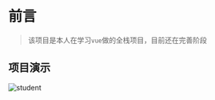 # 前言

> 该项目是本人在学习`vue`做的全栈项目，目前还在完善阶段

## 项目演示

![student](https://liuxueji.oss-cn-guangzhou.aliyuncs.com/student.gif)
